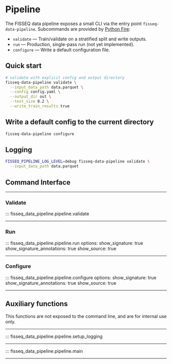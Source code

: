 # Pipeline

The FISSEQ data pipeline exposes a small CLI via the entry point
``fisseq-data-pipeline``. Subcommands are provided by
[Python Fire](https://github.com/google/python-fire):

- `validate` — Train/validate on a stratified split and write outputs.
- `run` — Production, single-pass run (not yet implemented).
- `configure` — Write a default configuration file.

## Quick start

```bash
# validate with explicit config and output directory
fisseq-data-pipeline validate \
  --input_data_path data.parquet \
  --config config.yaml \
  --output_dir out \
  --test_size 0.2 \
  --write_train_results true
```

## Write a default config to the current directory

```bash
fisseq-data-pipeline configure
```

## Logging

```bash
FISSEQ_PIPELINE_LOG_LEVEL=debug fisseq-data-pipeline validate \
  --input_data_path data.parquet
```

## Command Interface

---

### Validate

::: fisseq_data_pipeline.pipeline.validate

---

### Run

::: fisseq_data_pipeline.pipeline.run
options:
    show_signature: true
    show_signature_annotations: true
    show_source: true

---

### Configure

::: fisseq_data_pipeline.pipeline.configure
options:
    show_signature: true
    show_signature_annotations: true
    show_source: true

---

## Auxiliary functions

This functions are not exposed to the command line, and are for internal use only.

---

::: fisseq_data_pipeline.pipeline.setup_logging

---

::: fisseq_data_pipeline.pipeline.main

---
